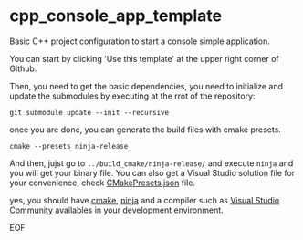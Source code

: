 # cpp_console_app_template

Basic C++ project configuration to start a console simple application.

You can start by clicking 'Use this template' at the upper right corner of Github.

Then, you need to get the basic dependencies, you need to initialize and update the submodules by executing at the rrot of the repository:
```
git submodule update --init --recursive
```
once you are done, you can generate the build files with cmake presets.
```
cmake --presets ninja-release
```
And then, jujst go to `../build_cmake/ninja-release/` and execute `ninja` and you will get your binary file.
You can also get a Visual Studio solution file for your convenience, check [CMakePresets.json](CMakePresets.json) file.

yes, you should have [cmake](https://cmake.org/), [ninja](https://ninja-build.org/) and a compiler such as [Visual Studio Community](https://visualstudio.microsoft.com/vs/community/) availables in your development environment.

EOF
